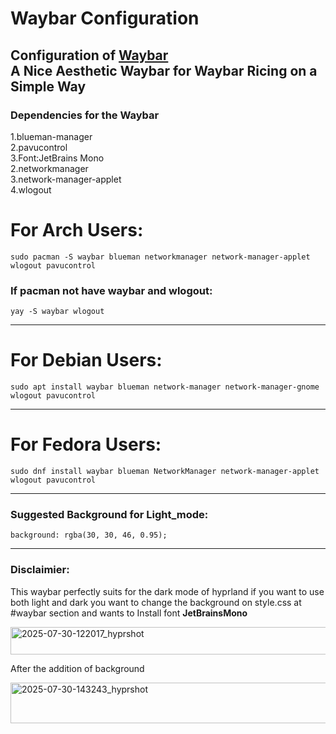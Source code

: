 # Waybar Configuration
Configuration of  [Waybar](https://github.com/Alexays/Waybar)</br>
A Nice Aesthetic Waybar for Waybar Ricing on a Simple Way
---
### Dependencies for the Waybar 
1.blueman-manager</br>
2.pavucontrol</br>
3.Font:JetBrains Mono</br>
2.networkmanager</br>
3.network-manager-applet<br>
4.wlogout

# For Arch Users:
    sudo pacman -S waybar blueman networkmanager network-manager-applet wlogout pavucontrol
  ### If pacman not have waybar and wlogout:
    yay -S waybar wlogout
---
# For Debian Users:
    sudo apt install waybar blueman network-manager network-manager-gnome wlogout pavucontrol
---
# For Fedora Users:
    sudo dnf install waybar blueman NetworkManager network-manager-applet wlogout pavucontrol 
---
### Suggested Background for Light_mode:
    background: rgba(30, 30, 46, 0.95);
---
### Disclaimier:    
  This waybar perfectly suits for the dark mode of hyprland if you want to use both light and dark you want to change the background on style.css at #waybar section and wants to Install font <b>JetBrainsMono</b>
  
<img width="1900" height="44" alt="2025-07-30-122017_hyprshot" src="https://github.com/user-attachments/assets/11e43b98-d0c2-4a21-ac63-41840c4f8530" />

After the addition of background

<img width="1908" height="65" alt="2025-07-30-143243_hyprshot" src="https://github.com/user-attachments/assets/d27177f7-fd56-47e8-a824-16c1f32e7fa8" />

